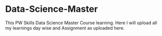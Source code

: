 # Data-Science-Master
This PW Skills Data Science Master Course learning. Here I will upload all my learnings day wise and Assignment as uploaded here.
